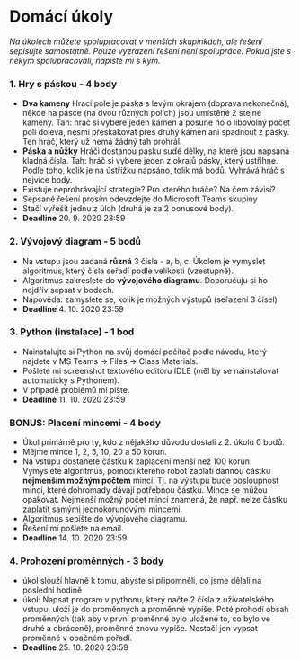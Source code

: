 # Domácí úkoly

*Na úkolech můžete spolupracovat v menších skupinkách, ale řešení sepisujte samostatně. Pouze vyzrazení řešení není spolupráce. Pokud jste s někým spolupracovali, napište mi s kým.*

### 1. Hry s páskou - 4 body
- **Dva kameny** Hrací pole je páska s levým okrajem (doprava nekonečná), někde na pásce (na dvou různých polích) jsou umístěné 2 stejné kameny. Tah: hráč si vybere jeden kámen a posune ho o libovolný počet polí doleva, nesmí přeskakovat přes druhý kámen ani spadnout z pásky. Ten hráč, který už nemá žádný tah prohrál. 
- **Páska a nůžky** Hráči dostanou pásku sudé délky, na které jsou napsaná kladná čísla. Tah: hráč si vybere jeden z okrajů pásky, který ustřihne. Podle toho, kolik je na ústřižku napsáno, tolik má bodů. Vyhrává hráč s nejvíce body.
- Existuje neprohrávající strategie? Pro kterého hráče? Na čem závisí?
- Sepsané řešení prosím odevzdejte do Microsoft Teams skupiny
- Stačí vyřešit jednu z úloh (druhá je za 2 bonusové body).
- **Deadline** 20. 9. 2020 23:59

### 2. Vývojový diagram - 5 bodů
- Na vstupu jsou zadaná **různá** 3 čísla - a, b, c. Úkolem je vymyslet algoritmus, který čísla seřadí podle velikosti (vzestupně).
- Algoritmus zakreslete do **vývojového diagramu**. Doporučuju si ho nejdřív sepsat v bodech.
- Nápověda: zamyslete se, kolik je možných výstupů (seřazení 3 čísel)
- **Deadline** 4. 10. 2020 23:59

### 3. Python (instalace) - 1 bod
- Nainstalujte si Python na svůj domácí počítač podle návodu, který najdete v MS Teams -> Files -> Class Materials.
- Pošlete mi screenshot textového editoru IDLE (měl by se nainstalovat automaticky s Pythonem).
- V případě problémů mi pište.
- **Deadline** 11. 10. 2020 23:59

### BONUS: Placení mincemi - 4 body
- Úkol primárně pro ty, kdo z nějakého důvodu dostali z 2. úkolu 0 bodů.
- Mějme mince 1, 2, 5, 10, 20 a 50 korun.
- Na vstupu dostanete částku k zaplacení menší než 100 korun. Vymyslete algoritmus, pomocí kterého robot zaplatí dannou částku **nejmenším možným počtem** mincí. Tj. na výstupu bude posloupnost mincí, které dohromady dávají potřebnou částku. Mince se můžou opakovat. Nejmenší možný počet mincí znamená, že např. nelze částku zaplatit samými jednokorunovými mincemi.
- Algoritmus sepište do vývojového diagramu.
- Řešení mi pošlete na email.
- **Deadline** 14. 10. 2020 23:59

### 4. Prohození proměnných - 3 body
- úkol slouží hlavně k tomu, abyste si připomněli, co jsme dělali na poslední hodině
- úkol: Napsat program v pythonu, který načte 2 čísla z uživatelského vstupu, uloží je do proměnných a proměnné vypíše. Poté prohodí obsah proměnných (tak aby v první proměnné bylo uložené to, co bylo ve druhé a obráceně), proměnné znovu vypíše. Nestačí jen vypsat proměnné v opačném pořadí.
- **Deadline** 25. 10. 2020 23:59
